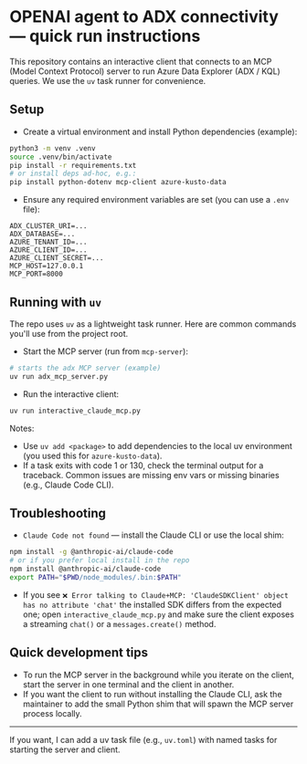 # OPENAI agent to ADX connectivity — quick run instructions

This repository contains an interactive client that connects to an MCP (Model Context Protocol)
server to run Azure Data Explorer (ADX / KQL) queries. We use the `uv` task runner for convenience.

## Setup

- Create a virtual environment and install Python dependencies (example):

```bash
python3 -m venv .venv
source .venv/bin/activate
pip install -r requirements.txt
# or install deps ad-hoc, e.g.:
pip install python-dotenv mcp-client azure-kusto-data
```

- Ensure any required environment variables are set (you can use a `.env` file):

```
ADX_CLUSTER_URI=...
ADX_DATABASE=...
AZURE_TENANT_ID=...
AZURE_CLIENT_ID=...
AZURE_CLIENT_SECRET=...
MCP_HOST=127.0.0.1
MCP_PORT=8000
```

## Running with `uv`

The repo uses `uv` as a lightweight task runner. Here are common commands you'll use from the project root.

- Start the MCP server (run from `mcp-server`):

```bash
# starts the adx MCP server (example)
uv run adx_mcp_server.py
```

- Run the interactive client:

```bash
uv run interactive_claude_mcp.py
```

Notes:
- Use `uv add <package>` to add dependencies to the local uv environment (you used this for `azure-kusto-data`).
- If a task exits with code 1 or 130, check the terminal output for a traceback. Common issues are missing env vars or missing binaries (e.g., Claude Code CLI).

## Troubleshooting

- `Claude Code not found` — install the Claude CLI or use the local shim:

```bash
npm install -g @anthropic-ai/claude-code
# or if you prefer local install in the repo
npm install @anthropic-ai/claude-code
export PATH="$PWD/node_modules/.bin:$PATH"
```

- If you see `❌ Error talking to Claude+MCP: 'ClaudeSDKClient' object has no attribute 'chat'` the installed SDK differs from the expected one; open `interactive_claude_mcp.py` and make sure the client exposes a streaming `chat()` or a `messages.create()` method.

## Quick development tips

- To run the MCP server in the background while you iterate on the client, start the server in one terminal and the client in another.
- If you want the client to run without installing the Claude CLI, ask the maintainer to add the small Python shim that will spawn the MCP server process locally.

---

If you want, I can add a uv task file (e.g., `uv.toml`) with named tasks for starting the server and client.


